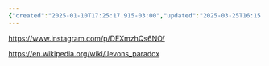 ```yaml
---
{"created":"2025-01-10T17:25:17.915-03:00","updated":"2025-03-25T16:15:00.398-03:00","tags":["concept","energy","metacrisis","🌱"],"dg-publish":true,"permalink":"/diagnosis/jevons-paradox/","dgPassFrontmatter":true}
---
```


https://www.instagram.com/p/DEXmzhQs6NO/

https://en.wikipedia.org/wiki/Jevons_paradox